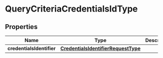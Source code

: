 # QueryCriteriaCredentialsIdType

## Properties
Name | Type | Description | Notes
------------ | ------------- | ------------- | -------------
**credentialsIdentifier** | [**CredentialsIdentifierRequestType**](CredentialsIdentifierRequestType.md) |  | 
